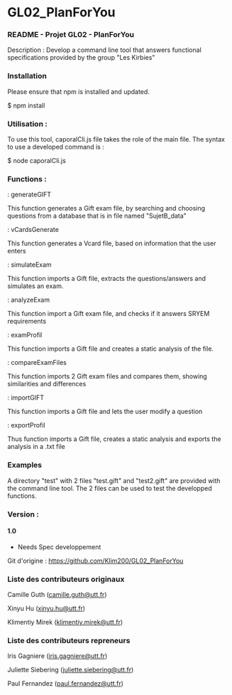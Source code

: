# GL02_PlanForYou
### README - Projet GL02 - PlanForYou

Description : Develop a command line tool that answers functional specifications provided by the group "Les Kirbies"

### Installation

Please ensure that npm is installed and updated. 

$ npm install

### Utilisation :

To use this tool, caporalCli.js file takes the role of the main file. The syntax to use a developed command is :

$ node caporalCli.js <command>

### Functions :

<command> : generateGIFT

This function generates a Gift exam file, by searching and choosing questions from a database that is in file named "SujetB_data"

<command> : vCardsGenerate

This function generates a Vcard file, based on information that the user enters

<command> : simulateExam

This function imports a Gift file, extracts the questions/answers and simulates an exam.

<command> : analyzeExam

This function import a Gift exam file, and checks if it answers SRYEM requirements

<command> : examProfil

This function imports a Gift file and creates a static analysis of the file.

<command> : compareExamFiles

This function imports 2 Gift exam files and compares them, showing similarities and differences

<command> : importGIFT

This function imports a Gift file and lets the user modify a question

<command> : exportProfil

Thus function imports a Gift file, creates a static analysis and exports the analysis in a .txt file

### Examples

A directory "test" with 2 files "test.gift" and "test2.gift" are provided with the command line tool. The 2 files can be used to test the developped functions.

### Version :

#### 1.0

- Needs Spec developpement


Git d'origine : https://github.com/Klim200/GL02_PlanForYou

### Liste des contributeurs originaux 
Camille Guth (camille.guth@utt.fr)

Xinyu Hu (xinyu.hu@utt.fr)

Klimentiy Mirek (klimentiy.mirek@utt.fr)

### Liste des contributeurs repreneurs 

Iris Gagniere (iris.gagniere@utt.fr)

Juliette Siebering (juliette.siebering@utt.fr)

Paul Fernandez (paul.fernandez@utt.fr)